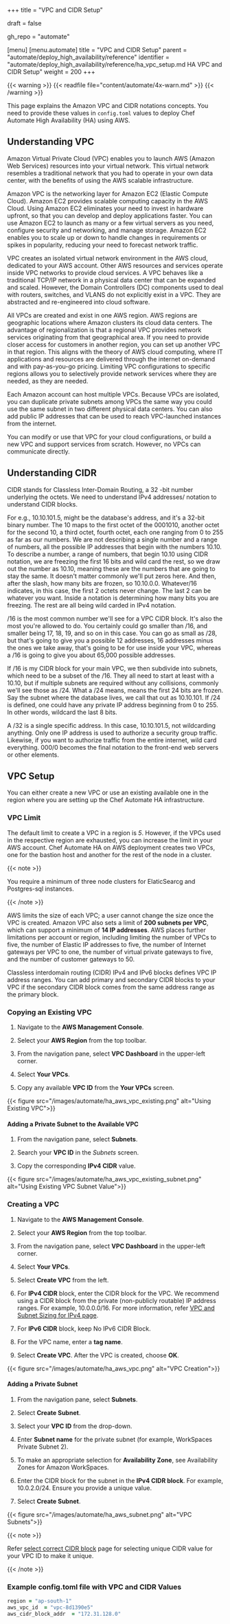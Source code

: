 +++
title = "VPC and CIDR Setup"

draft = false

gh_repo = "automate"

[menu]
  [menu.automate]
    title = "VPC and CIDR Setup"
    parent = "automate/deploy_high_availability/reference"
    identifier = "automate/deploy_high_availability/reference/ha_vpc_setup.md HA VPC and CIDR Setup"
    weight = 200
+++

{{< warning >}}
{{< readfile file="content/automate/4x-warn.md" >}}
{{< /warning >}}

This page explains the Amazon VPC and CIDR notations concepts. You need to provide these values in `config.toml` values to deploy Chef Automate High Availability (HA) using AWS.

## Understanding VPC

Amazon Virtual Private Cloud (VPC) enables you to launch AWS (Amazon Web Services) resources into your virtual network. This virtual network resembles a traditional network that you had to operate in your own data center, with the benefits of using the AWS scalable infrastructure.

Amazon VPC is the networking layer for Amazon EC2 (Elastic Compute Cloud). Amazon EC2 provides scalable computing capacity in the AWS Cloud. Using Amazon EC2 eliminates your need to invest in hardware upfront, so that you can develop and deploy applications faster. You can use Amazon EC2 to launch as many or a few virtual servers as you need, configure security and networking, and manage storage. Amazon EC2 enables you to scale up or down to handle changes in requirements or spikes in popularity, reducing your need to forecast network traffic.

VPC creates an isolated virtual network environment in the AWS cloud, dedicated to your AWS account. Other AWS resources and services operate inside VPC networks to provide cloud services. A VPC behaves like a traditional TCP/IP network in a physical data center that can be expanded and scaled. However, the Domain Controllers (DC) components used to deal with routers, switches, and VLANS do not explicitly exist in a VPC. They are abstracted and re-engineered into cloud software.

All VPCs are created and exist in one AWS region. AWS regions are geographic locations where Amazon clusters its cloud data centers. The advantage of regionalization is that a regional VPC provides network services originating from that geographical area. If you need to provide closer access for customers in another region, you can set up another VPC in that region. This aligns with the theory of AWS cloud computing, where IT applications and resources are delivered through the internet on-demand and with pay-as-you-go pricing. Limiting VPC configurations to specific regions allows you to selectively provide network services where they are needed, as they are needed.

Each Amazon account can host multiple VPCs. Because VPCs are isolated, you can duplicate private subnets among VPCs the same way you could use the same subnet in two different physical data centers. You can also add public IP addresses that can be used to reach VPC-launched instances from the internet.

You can modify or use that VPC for your cloud configurations, or build a new VPC and support services from scratch. However, no VPCs can communicate directly.

## Understanding CIDR

CIDR stands for Classless Inter-Domain Routing, a 32 -bit number underlying the octets. We need to understand IPv4 addresses/ notation to understand CIDR blocks.

For e.g., 10.10.101.5, might be the database's address, and it's a 32-bit binary number. The 10 maps to the first octet of the 0001010, another octet for the second 10, a third octet, fourth octet, each one ranging from 0 to 255 as far as our numbers. We are not describing a single number and a range of numbers, all the possible IP addresses that begin with the numbers 10.10. To describe a number, a range of numbers, that begin 10.10 using CIDR notation, we are freezing the first 16 bits and wild card the rest, so we draw out the number as 10.10, meaning these are the numbers that are going to stay the same. It doesn't matter commonly we'll put zeros here. And then, after the slash, how many bits are frozen, so 10.10.0.0. Whatever/16 indicates, in this case, the first 2 octets never change. The last 2 can be whatever you want. Inside a notation is determining how many bits you are freezing. The rest are all being wild carded in IPv4 notation.

/16 is the most common number we'll see for a VPC CIDR block. It's also the most you're allowed to do. You certainly could go smaller than /16, and smaller being 17, 18, 19, and so on in this case. You can go as small as /28, but that's going to give you a possible 12 addresses, 16 addresses minus the ones we take away, that's going to be for use inside your VPC, whereas a /16 is going to give you about 65,000 possible addresses.

If /16 is my CIDR block for your main VPC, we then subdivide into subnets, which need to be a subset of the /16. They all need to start at least with a 10.10, but if multiple subnets are required without any collisions, commonly we'll see those as /24. What a /24 means, means the first 24 bits are frozen. Say the subnet where the database lives, we call that out as 10.10.101. If /24 is defined, one could have any private IP address beginning from 0 to 255. In other words, wildcard the last 8 bits.

A /32 is a single specific address. In this case, 10.10.101.5, not wildcarding anything. Only one IP address is used to authorize a security group traffic.  Likewise, if you want to authorize traffic from the entire internet, wild card everything. 000/0 becomes the final notation to the front-end web servers or other elements.

## VPC Setup

You can either create a new VPC or use an existing available one in the region where you are setting up the Chef Automate HA infrastructure.

### VPC Limit

The default limit to create a VPC in a region is *5*. However, if the VPCs used in the respective region are exhausted, you can increase the limit in your AWS account. Chef Automate HA on AWS deployment creates two VPCs, one for the bastion host and another for the rest of the node in a cluster.

{{< note >}}

You require a minimum of three node clusters for ElaticSearcg and Postgres-sql instances.

{{< /note >}}

AWS limits the size of each VPC; a user cannot change the size once the VPC is created. Amazon VPC also sets a limit of **200 subnets per VPC**, which can support a minimum of **14 IP addresses**. AWS places further limitations per account or region, including limiting the number of VPCs to five, the number of Elastic IP addresses to five, the number of Internet gateways per VPC to one, the number of virtual private gateways to five, and the number of customer gateways to 50.

Classless interdomain routing (CIDR) IPv4 and IPv6 blocks defines VPC IP address ranges. You can add primary and secondary CIDR blocks to your VPC if the secondary CIDR block comes from the same address range as the primary block.

### Copying an Existing VPC

1. Navigate to the **AWS Management Console**.

1. Select your **AWS Region** from the top toolbar.

1. From the navigation pane, select **VPC Dashboard** in the upper-left corner.

1. Select **Your VPCs**.

1. Copy any available **VPC ID** from the **Your VPCs** screen.

{{< figure src="/images/automate/ha_aws_vpc_existing.png" alt="Using Existing VPC">}}

#### Adding a Private Subnet to the Available VPC

1. From the navigation pane, select **Subnets**.

1. Search your **VPC ID** in the *Subnets* screen.

1. Copy the corresponding **IPv4 CIDR** value.

{{< figure src="/images/automate/ha_aws_vpc_existing_subnet.png" alt="Using Existing VPC Subnet Value">}}

### Creating a VPC

1. Navigate to the **AWS Management Console**.

1. Select your **AWS Region** from the top toolbar.

1. From the navigation pane, select **VPC Dashboard** in the upper-left corner.

1. Select **Your VPCs**.

1. Select **Create VPC** from the left.

1. For **IPv4 CIDR** block, enter the CIDR block for the VPC. We recommend using a CIDR block from the private (non-publicly routable) IP address ranges. For example, 10.0.0.0/16. For more information, refer [VPC and Subnet Sizing for IPv4 page](https://docs.aws.amazon.com/vpc/latest/userguide/VPC_Subnets.html#vpc-sizing-ipv4).

1. For **IPv6 CIDR** block, keep No IPv6 CIDR Block.

1. For the  VPC name, enter a **tag name**.

1. Select **Create VPC**. After the VPC is created, choose **OK**.

{{< figure src="/images/automate/ha_aws_vpc.png" alt="VPC Creation">}}

#### Adding a Private Subnet

1. From the navigation pane, select **Subnets**.

1. Select **Create Subnet**.

1. Select your **VPC ID** from the drop-down.

1. Enter **Subnet name** for the private subnet (for example, WorkSpaces Private Subnet 2).

1. To make an appropriate selection for **Availability Zone**, see Availability Zones for Amazon WorkSpaces.

1. Enter the CIDR block for the subnet in the **IPv4 CIDR block**. For example, 10.0.2.0/24. Ensure you provide a unique value.

1. Select **Create Subnet**.

{{< figure src="/images/automate/ha_aws_subnet.png" alt="VPC Subnets">}}

{{< note >}}

Refer [select correct CIDR block](https://www.calculator.net/ip-subnet-calculator.html?cclass=a&csubnet=20&cip=172.31.0.0&ctype=ipv4&printit=0&x=82&y=36) page for selecting unique CIDR value for your VPC ID to make it unique.

{{< /note >}}

### Example config.toml file with VPC and CIDR Values

```ruby
region = "ap-south-1"
aws_vpc_id  = "vpc-8d1390e5"
aws_cidr_block_addr  = "172.31.128.0"
```
